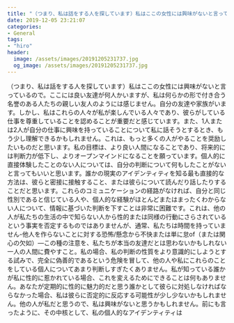 ```yaml
---
title: "（つまり、私は話をする人を探しています）私はここの女性には興味がないと言っているので。"
date: 2019-12-05 23:21:07
categories:
- General
tags:
- "hiro"
header:
  image: /assets/images/20191205231737.jpg
  og_image: /assets/images/20191205231737.jpg
---
```


（つまり、私は話をする人を探しています）私はここの女性には興味がないと言っているので。ここには良い友達が何人かいますが、私は何らかの形で付き合う名誉のある人たちの親しい友人のようには感じません。自分の友達や家族がいます。しかし、私はこれらの人々が私が楽しんでいる人々であり、彼らがしている仕事を尊重していることを認めることが重要だと感じています。また、1人または2人が自分の仕事に興味を持っていることについて私に話そうとするとき、もう少し理解できるかもしれません。これは、もっと多くの人がやることを奨励したいものだと思います。私の目標は、より良い人間になることであり、将来的には判断力が低下し、よりオープンマインドになることを願っています。個人的に直接体験したことのない人については、自分の判断について何もしたことがないと言ってもいいと思います。誰かの現実のアイデンティティを知る最も直接的な方法は、彼らと密接に接触すること、または彼らについて読んだり話したりすることだと思います。これらのコミュニケーションの経路がなければ、自分と同じ性別であると信じている人や、個人的な経験がほとんどまたはまったくわからない人について、情報に基づいた判断を下すことは非常に困難です。これは、他の人が私たちの生活の中で知らない人から性的または同様の行動にさらされているという事実を否定するものではありませんが、通常、私たちは時間を持っていません-他人を作らないことに対する恐怖/懸念から不快または単に怠of（または関心の欠如）—この種の注意を、私たちが本当の友達だとは思わないかもしれない一人の人間に費やすこと。私の場合、私の判断の性質をより意識的にしようとする試みで、完全に偽善的であるという危険を冒して、他の人や私にこれらのことをしている個人についてあまり判断しすぎたくありません。私が知っている誰かが私に性的に惹かれている場合、これを変えるためにできることは何もありません。あなたが定期的に性的に魅力的だと思う誰かとして彼らに対処しなければならなかった場合、私は彼らに否定的に反応する可能性が少し少ないかもしれません。他の人が私だと思うので、私は興味がないと思うかもしれません。前にも言ったように、その中核として、私の個人的なアイデンティティは
